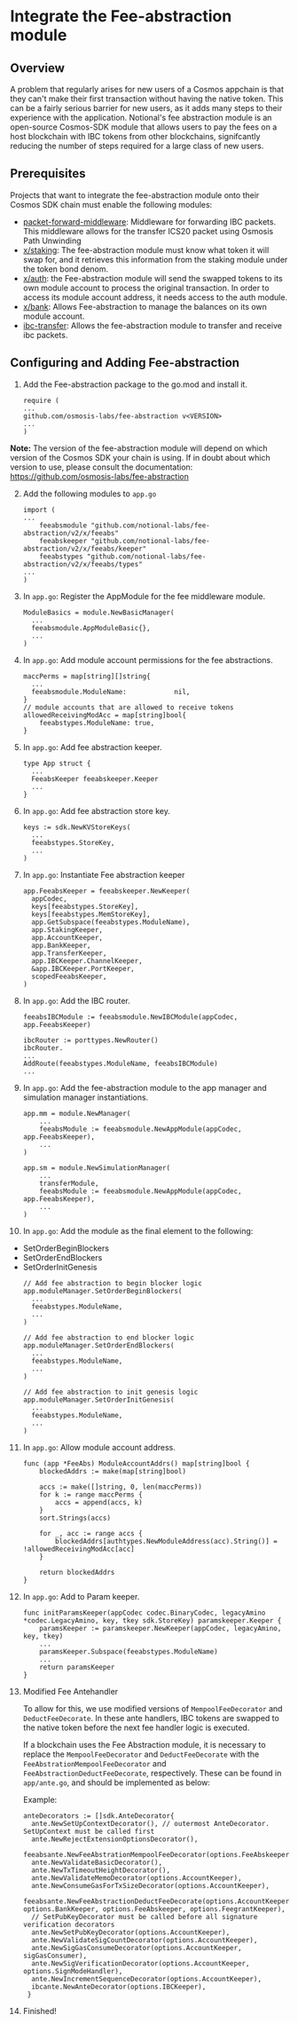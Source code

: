 # Integrate the Fee-abstraction module

## Overview
A problem that regularly arises for new users of a Cosmos appchain is that they can't make their first transaction without having the native token. This can be a fairly serious barrier for new users, as it adds many steps to their experience with the application. Notional's fee abstraction module is an open-source Cosmos-SDK module that allows users to pay the fees on a host blockchain with IBC tokens from other blockchains, signifcantly reducing the number of steps required for a large class of new users.

## Prerequisites 
Projects that want to integrate the fee-abstraction module onto their Cosmos SDK chain must enable the following modules:
- [packet-forward-middleware](https://github.com/cosmos/ibc-apps/tree/main/middleware/packet-forward-middleware): Middleware for forwarding IBC packets. This middleware allows for the transfer ICS20 packet using Osmosis Path Unwinding
- [x/staking](https://github.com/cosmos/cosmos-sdk/tree/main/x/staking): The fee-abstraction module must know what token it will swap for, and it retrieves this information from the staking module under the token bond denom.
- [x/auth](https://github.com/cosmos/cosmos-sdk/tree/main/x/auth): the Fee-abstraction module will send the swapped tokens to its own module account to process the original transaction. In order to access its module account address, it needs access to the auth module.
- [x/bank](https://github.com/cosmos/cosmos-sdk/tree/main/x/bank): Allows Fee-abstraction to manage the balances on its own module account. 
- [ibc-transfer](https://github.com/cosmos/ibc-go): Allows the fee-abstraction module to transfer and receive ibc packets.

## Configuring and Adding Fee-abstraction
1. Add the Fee-abstraction package to the go.mod and install it.
    ```
    require (
    ...
    github.com/osmosis-labs/fee-abstraction v<VERSION>
    ...
    )
    ```
  **Note:** The version of the fee-abstraction module will depend on which version of the Cosmos SDK your chain is using. If in doubt about which version to use, please consult the documentation: https://github.com/osmosis-labs/fee-abstraction
  
2. Add the following modules to `app.go`
    ```
    import (
    ... 
        feeabsmodule "github.com/notional-labs/fee-abstraction/v2/x/feeabs"
        feeabskeeper "github.com/notional-labs/fee-abstraction/v2/x/feeabs/keeper"
        feeabstypes "github.com/notional-labs/fee-abstraction/v2/x/feeabs/types"
    ...
    )
    ```
3. In `app.go`: Register the AppModule for the fee middleware module.
    ```
    ModuleBasics = module.NewBasicManager(
      ...
      feeabsmodule.AppModuleBasic{},
      ...
    )
    ```
4. In `app.go`: Add module account permissions for the fee abstractions.
    ```
    maccPerms = map[string][]string{
      ...
      feeabsmodule.ModuleName:            nil,
    }
    // module accounts that are allowed to receive tokens
	allowedReceivingModAcc = map[string]bool{
		feeabstypes.ModuleName: true,
	}
    ```
5. In `app.go`: Add fee abstraction keeper.
    ```
    type App struct {
      ...
      FeeabsKeeper feeabskeeper.Keeper
      ...
    }
    ```
6. In `app.go`: Add fee abstraction store key.
    ```
    keys := sdk.NewKVStoreKeys(
      ...
      feeabstypes.StoreKey,
      ...
    )
    ```
7. In `app.go`: Instantiate Fee abstraction keeper
    ```
    app.FeeabsKeeper = feeabskeeper.NewKeeper(
      appCodec,
      keys[feeabstypes.StoreKey],
      keys[feeabstypes.MemStoreKey],
      app.GetSubspace(feeabstypes.ModuleName),
      app.StakingKeeper,
      app.AccountKeeper,
      app.BankKeeper,
      app.TransferKeeper,
      app.IBCKeeper.ChannelKeeper,
      &app.IBCKeeper.PortKeeper,
      scopedFeeabsKeeper,
    )
    ```
8. In `app.go`: Add the IBC router.
    ```
    feeabsIBCModule := feeabsmodule.NewIBCModule(appCodec, app.FeeabsKeeper)
    
    ibcRouter := porttypes.NewRouter()
    ibcRouter.
    ...
    AddRoute(feeabstypes.ModuleName, feeabsIBCModule)
    ...
    ```
9. In `app.go`: Add the fee-abstraction module to the app manager and simulation manager instantiations.
    ```
    app.mm = module.NewManager(
        ...
        feeabsModule := feeabsmodule.NewAppModule(appCodec, app.FeeabsKeeper),
        ...
    )
    ```
    ```
    app.sm = module.NewSimulationManager(
        ...
        transferModule,
        feeabsModule := feeabsmodule.NewAppModule(appCodec, app.FeeabsKeeper),
        ...
    )
    ```
10. In `app.go`: Add the module as the final element to the following:
- SetOrderBeginBlockers
- SetOrderEndBlockers
- SetOrderInitGenesis
    ```
    // Add fee abstraction to begin blocker logic
    app.moduleManager.SetOrderBeginBlockers(
      ...
      feeabstypes.ModuleName,
      ...
    )

    // Add fee abstraction to end blocker logic
    app.moduleManager.SetOrderEndBlockers(
      ...
      feeabstypes.ModuleName,
      ...
    )

    // Add fee abstraction to init genesis logic
    app.moduleManager.SetOrderInitGenesis(
      ...
      feeabstypes.ModuleName,
      ...
    )
    ```
11. In `app.go`: Allow module account address.
    ```
    func (app *FeeAbs) ModuleAccountAddrs() map[string]bool {
	    blockedAddrs := make(map[string]bool)

	    accs := make([]string, 0, len(maccPerms))
	    for k := range maccPerms {
		    accs = append(accs, k)
	    }
	    sort.Strings(accs)

	    for _, acc := range accs {
		    blockedAddrs[authtypes.NewModuleAddress(acc).String()] = !allowedReceivingModAcc[acc]
	    }

	    return blockedAddrs
    }
    ```
12. In `app.go`: Add to Param keeper.
    ```
    func initParamsKeeper(appCodec codec.BinaryCodec, legacyAmino *codec.LegacyAmino, key, tkey sdk.StoreKey) paramskeeper.Keeper {
	    paramsKeeper := paramskeeper.NewKeeper(appCodec, legacyAmino, key, tkey)
        ...
	    paramsKeeper.Subspace(feeabstypes.ModuleName)
        ...
	    return paramsKeeper
    }
    ```
13. Modified Fee Antehandler

    To allow for this, we use modified versions of `MempoolFeeDecorator` and `DeductFeeDecorate`. In these ante handlers, IBC tokens are swapped to the native token before the next fee handler logic is executed.

    If a blockchain uses the Fee Abstraction module, it is necessary to replace the `MempoolFeeDecorator` and `DeductFeeDecorate` with the `FeeAbstrationMempoolFeeDecorator` and `FeeAbstractionDeductFeeDecorate`, respectively. These can be found in `app/ante.go`, and should be implemented as below:
    
    Example:
    ```
    anteDecorators := []sdk.AnteDecorator{
      ante.NewSetUpContextDecorator(), // outermost AnteDecorator. SetUpContext must be called first
      ante.NewRejectExtensionOptionsDecorator(),
      feeabsante.NewFeeAbstrationMempoolFeeDecorator(options.FeeAbskeeper),
      ante.NewValidateBasicDecorator(),
      ante.NewTxTimeoutHeightDecorator(),
      ante.NewValidateMemoDecorator(options.AccountKeeper),
      ante.NewConsumeGasForTxSizeDecorator(options.AccountKeeper),
      feeabsante.NewFeeAbstractionDeductFeeDecorate(options.AccountKeeper, options.BankKeeper, options.FeeAbskeeper, options.FeegrantKeeper),
      // SetPubKeyDecorator must be called before all signature verification decorators
      ante.NewSetPubKeyDecorator(options.AccountKeeper),
      ante.NewValidateSigCountDecorator(options.AccountKeeper),
      ante.NewSigGasConsumeDecorator(options.AccountKeeper, sigGasConsumer),
      ante.NewSigVerificationDecorator(options.AccountKeeper, options.SignModeHandler),
      ante.NewIncrementSequenceDecorator(options.AccountKeeper),
      ibcante.NewAnteDecorator(options.IBCKeeper),
     }
    ```
    
14. Finished! 